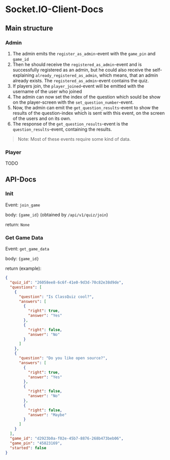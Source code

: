 # Socket.IO-Client-Docs

## Main structure

### Admin

1. The admin emits the `register_as_admin`-event with the `game_pin` and `game_id`
2. Then he should receive the `registered_as_admin`-event and is successfully registered as an admin, but he could also
   receive the self-explaining `already_registered_as_admin`, which means, that an admin already exists.
   The `registered_as_admin`-event contains the quiz.
3. If players join, the `player_joined`-event will be emitted with the username of the user who joined
4. The admin can now set the index of the question which sould be show on the player-screen with
   the `set_question_number`-event.
5. Now, the admin can emit the `get_question_results`-event to show the results of the question-index which is sent with
   this event, on the screen of the users and on its own.
6. The response of the `get_question_results`-event is the `question_results`-event, containing the results.

> Note: Most of these events require some kind of data.

### Player
TODO
## API-Docs

### Init

Event: `join_game`

body: `{game_id}` (obtained by `/api/v1/quiz/join`)

return: `None`

### Get Game Data

Event: `get_game_data`

body: `{game_id}`

return (example):

```json
{
  "quiz_id": "26058ee8-6c6f-41e0-9d3d-70c82e38d9de",
  "questions": [
    {
      "question": "Is ClassQuiz cool?",
      "answers": [
        {
          "right": true,
          "answer": "Yes"
        },
        {
          "right": false,
          "answer": "No"
        }
      ]
    },
    {
      "question": "Do you like open source?",
      "answers": [
        {
          "right": true,
          "answer": "Yes"
        },
        {
          "right": false,
          "answer": "No"
        },
        {
          "right": false,
          "answer": "Maybe"
        }
      ]
    }
  ],
  "game_id": "d2923b0a-f02e-45b7-8876-268b473beb06",
  "game_pin": "45823169",
  "started": false
}
```
